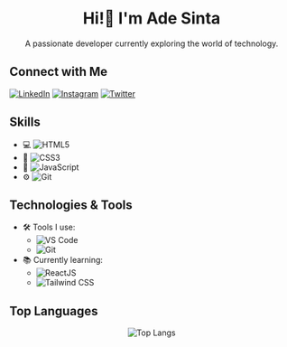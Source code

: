 <div align="center">
  <h1>Hi!👋 I'm Ade Sinta</h1>
  <p>A passionate developer currently exploring the world of technology.</p>
</div>

## Connect with Me
[![LinkedIn](https://img.shields.io/badge/LinkedIn-Connect-blue?style=for-the-badge&logo=linkedin)](https://www.linkedin.com/in/adesinta/)
[![Instagram](https://img.shields.io/badge/Instagram-Follow-red?style=for-the-badge&logo=instagram)](https://www.instagram.com/adesinta_/)
[![Twitter](https://img.shields.io/badge/Twitter-Follow-blue?style=for-the-badge&logo=twitter)](https://twitter.com/adesintaa)

## Skills
- 💻 ![HTML5](https://img.shields.io/badge/HTML5-E34F26?style=for-the-badge&logo=html5&logoColor=white) 
- 🎨 ![CSS3](https://img.shields.io/badge/CSS3-1572B6?style=for-the-badge&logo=css3&logoColor=white) 
- 🚀 ![JavaScript](https://img.shields.io/badge/JavaScript-F7DF1E?style=for-the-badge&logo=javascript&logoColor=black) 
- ⚙️ ![Git](https://img.shields.io/badge/Git-F05032?style=for-the-badge&logo=git&logoColor=white) 

## Technologies & Tools
- 🛠️ Tools I use: 
  - ![VS Code](https://img.shields.io/badge/VS_Code-007ACC?style=for-the-badge&logo=visual-studio-code&logoColor=white) 
  - ![Git](https://img.shields.io/badge/Git-F05032?style=for-the-badge&logo=git&logoColor=white) 
- 📚 Currently learning: 
  - ![ReactJS](https://img.shields.io/badge/React-61DAFB?style=for-the-badge&logo=react&logoColor=black) 
  - ![Tailwind CSS](https://img.shields.io/badge/Tailwind_CSS-38B2AC?style=for-the-badge&logo=tailwind-css&logoColor=white)

## Top Languages
<p align="center">
  <img src="https://github-readme-stats.vercel.app/api/top-langs/?username=adesinta&layout=compact" alt="Top Langs"/>
</p>
